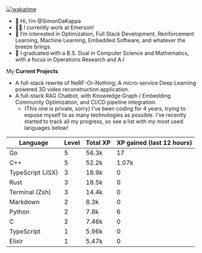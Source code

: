 
[![wakatime](https://wakatime.com/badge/user/50e6c678-94a9-4739-af51-360aeb113c51.svg)](https://wakatime.com/@50e6c678-94a9-4739-af51-360aeb113c51)

- 👋 Hi, I’m @SimonDaKappa
- 🧑‍💼 I currently work at Emerson!
- 👀 I’m interested in Optimization, Full Stack Development, Reinforcement Learning, Machine Learning, Embedded Software, and whatever the breeze brings.
- 🌱 I graduated with a B.S. Dual in Computer Science and Mathematics, with a focus in Operations Research and A.I

My **Current Projects** 
- A full-stack rewrite of NeRF-Or-Nothing; A micro-service Deep Learning powered 3D video reconstruction application.
- A full-stack RAG Chatbot, with Knowledge Graph / Embedding Community Optimization, and CI/CD pipeline integration.
  - (This one is private, sorry)
I've been coding for 4 years, trying to expose myself to as many technologies as possible. I've recently started to track all my progress, so see
a list with my most used languages below!

| Language | Level | Total XP | XP gained (last 12 hours) |
| --- | --- | --- | --- |
| Go | 5 | 56.3k | 17 |
| C++ | 5 | 52.2k | 1.07k |
| TypeScript (JSX) | 3 | 18.9k | 0 |
| Rust | 3 | 18.5k | 0 |
| Terminal (Zsh) | 3 | 14.4k | 0 |
| Markdown | 2 | 8.3k | 0 |
| Python | 2 | 7.8k | 6 |
| C | 2 | 7.46k | 0 |
| TypeScript | 1 | 5.96k | 0 |
| Elixir | 1 | 5.47k | 0 |